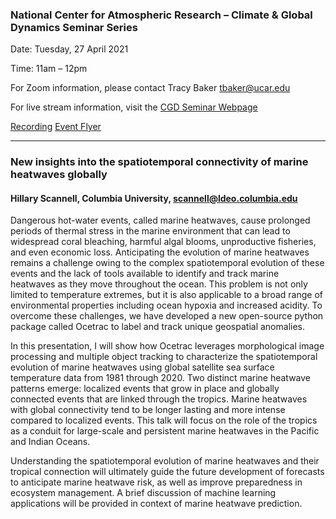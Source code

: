 ### National Center for Atmospheric Research – Climate & Global Dynamics Seminar Series

Date: Tuesday, 27 April 2021

Time: 11am – 12pm

For Zoom information, please contact Tracy Baker tbaker@ucar.edu

For live stream information, visit the [CGD Seminar Webpage](www.cgd.ucar.edu/events/seminars )

[Recording](https://youtu.be/5iMddxJWRUY?t=276)
[Event Flyer](https://www.cgd.ucar.edu/events/seminars/2020-21/cgd-seminar-h-scannell.pdf)

***
### New insights into the spatiotemporal connectivity of marine heatwaves globally
#### Hillary Scannell, Columbia University, scannell@ldeo.columbia.edu

Dangerous hot-water events, called marine heatwaves, cause prolonged periods of thermal stress in the marine environment that can lead to widespread coral bleaching, harmful algal blooms, unproductive fisheries, and even economic loss. Anticipating the evolution of marine heatwaves remains a challenge owing to the complex spatiotemporal evolution of these events and the lack of tools available to identify and track marine heatwaves as they move throughout the ocean. This problem is not only limited to temperature extremes, but it is also applicable to a broad range of environmental properties including ocean hypoxia and increased acidity. To overcome these challenges, we have developed a new open-source python package called Ocetrac to label and track unique geospatial anomalies.
 
In this presentation, I will show how Ocetrac leverages morphological image processing and multiple object tracking to characterize the spatiotemporal evolution of marine heatwaves using global satellite sea surface temperature data from 1981 through 2020. Two distinct marine heatwave patterns emerge: localized events that grow in place and globally connected events that are linked through the tropics. Marine heatwaves with global connectivity tend to be longer lasting and more intense compared to localized events. This talk will focus on the role of the tropics as a conduit for large-scale and persistent marine heatwaves in the Pacific and Indian Oceans.
 
Understanding the spatiotemporal evolution of marine heatwaves and their tropical connection will ultimately guide the future development of forecasts to anticipate marine heatwave risk, as well as improve preparedness in ecosystem management. A brief discussion of machine learning applications will be provided in context of marine heatwave prediction.

